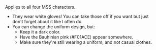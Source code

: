 Applies to all four MSS characters.

- They wear white gloves! You can take those off if you want but just don't forget about it like I often do.
- You can change the uniform design, but:
  - Keep it a dark color.
  - Have the Bauhinian pink (#F01ACE) appear somewhere.
  - Make sure they're still wearing a uniform, and not casual clothes.
